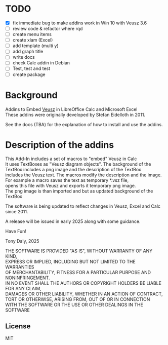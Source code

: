 # TODO

- [x] fix immediate bug to make addins work in Win 10 with Veusz 3.6
- [ ] review code & refactor where rqd
- [ ] create menu items
- [ ] create xlam (Excel)
- [ ] add template (multi y)
- [ ] add graph title
- [ ] write docs
- [ ] check Calc addin in Debian
- [ ] Test, test and test
- [ ] create package

# Background

Addins to Embed [Veusz](https://github.com/veusz/veusz/) in LibreOffice Calc and Microsoft Excel   
These addins were originally developed by Stefan Eidelloth in 2011. 

See the docs (TBA) for the explanation of how to install and use the addins.   

# Description of the addins
This Add-In includes a set of macros to "embed" Veusz in Calc  
It uses TextBoxes as "Veusz diagram objects". The background of the  
TextBox includes a png image and the description of the TextBox  
includes the Veusz text. The macros modify the description and the image.  
For example a macro saves the text as temporary *.vsz file,  
opens this file with Veusz and exports it temporary png image.  
The png image is than imported and but as updated background of the TextBox  
  
The software is being updated to reflect changes in Veusz, Excel and Calc since 2011.

A release will be issued in early 2025 along with some guidance.

Have Fun!  

Tony Daly, 2025

THE SOFTWARE IS PROVIDED "AS IS", WITHOUT WARRANTY OF ANY KIND,  
EXPRESS OR IMPLIED, INCLUDING BUT NOT LIMITED TO THE WARRANTIES  
OF MERCHANTABILITY, FITNESS FOR A PARTICULAR PURPOSE AND NONINFRINGEMENT.  
IN NO EVENT SHALL THE AUTHORS OR COPYRIGHT HOLDERS BE LIABLE FOR ANY CLAIM,  
DAMAGES OR OTHER LIABILITY, WHETHER IN AN ACTION OF CONTRACT,  
TORT OR OTHERWISE, ARISING FROM, OUT OF OR IN CONNECTION  
WITH THE SOFTWARE OR THE USE OR OTHER DEALINGS IN THE SOFTWARE    

## License
MIT
